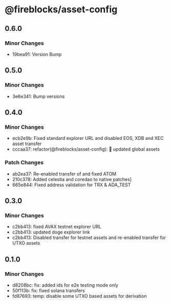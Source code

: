 # @fireblocks/asset-config

## 0.6.0

### Minor Changes

- 19bea91: Version Bump

## 0.5.0

### Minor Changes

- 3e6e341: Bump versions

## 0.4.0

### Minor Changes

- ecb2e9b: Fixed standard explorer URL and disabled EOS, XDB and XEC asset transfer
- cccaa37: refactor(@fireblocks/asset-config): :wrench: updated global assets

### Patch Changes

- ab2ea37: Re-enabled transfer of and fixed ATOM
- 210c378: Added celestia and coredao to native patches]
- 665e844: Fixed address validation for TRX & ADA_TEST

## 0.3.0

### Minor Changes

- c2bb413: fixed AVAX testnet explorer URL
- c2bb413: updated doge explorer link
- c2bb413: Disabled transfer for testnet assets and re-enabled transfer for UTXO assets

## 0.1.0

### Minor Changes

- d8208bc: fix: added ids for e2e testing mode only
- 50f113b: fix: fixed solana transfers
- fd87693: temp: disable some UTXO based assets for derivation
